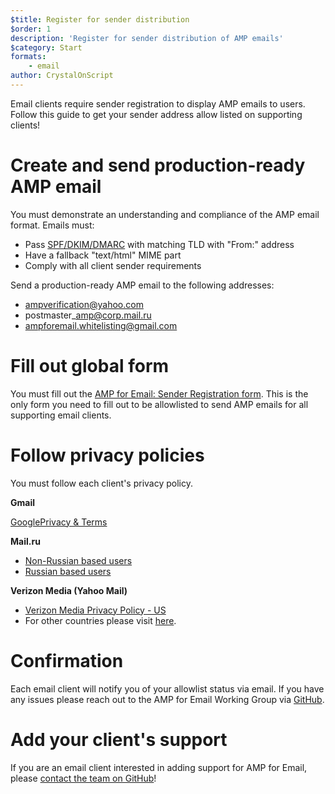 ```yaml
---
$title: Register for sender distribution
$order: 1
description: 'Register for sender distribution of AMP emails'
$category: Start
formats:
    - email
author: CrystalOnScript
---
```


Email clients require sender registration to display AMP emails to users. Follow this guide to get your sender address allow listed on supporting clients! 

# Create and send production-ready AMP email

You must demonstrate an understanding and compliance of the AMP email format. Emails must:


*   Pass [SPF/DKIM/DMARC](https://support.google.com/a/answer/33786?hl=en) with matching TLD with "From:" address
*   Have a fallback "text/html" MIME part
*   Comply with all client sender requirements


Send a production-ready AMP email to the following addresses:

*   ampverification@yahoo.com
*   postmaster\_amp@corp.mail.ru
*   ampforemail.whitelisting@gmail.com


# Fill out global form

You must fill out the [AMP for Email: Sender Registration form](https://docs.google.com/forms/d/e/1FAIpQLSdso95e7UDLk_R-bnpzsAmuUMDQEMUgTErcfGGItBDkghHU2A/viewform?gxids=7628). This is the only form you need to fill out to be allowlisted to send AMP emails for all supporting email clients. 

# Follow privacy policies

You must follow each client's privacy policy. 

**Gmail**

[GooglePrivacy & Terms](https://policies.google.com/privacy)

**Mail.ru**


*   [Non-Russian based users](https://help.mail.ru/engmail-help/privacy)
*   [Russian based users](https://agent.mail.ru/legal/privacypolicy/en)

**Verizon Media (Yahoo Mail)**

*   [Verizon Media Privacy Policy - US](https://www.verizonmedia.com/policies/us/en/verizonmedia/privacy/index.html)
*   For other countries please visit [here](https://www.verizonmedia.com/policies/).


# Confirmation

Each email client will notify you of your allowlist status via email. If you have any issues please reach out to the AMP for Email Working Group via [GitHub](https://github.com/ampproject/wg-amp4email). 


# Add your client's support

If you are an email client interested in adding support for AMP for Email, please [contact the team on GitHub](https://github.com/ampproject/wg-amp4email/)!
